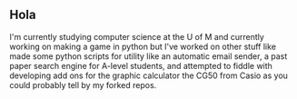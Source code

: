 ## Hola

 I'm currently studying computer science at the U of M and currently working on making a game in python but I've worked on other stuff like made some python scripts for utility like an automatic email sender,
 a past paper search engine for A-level students, and attempted to fiddle with developing add ons for the graphic calculator the CG50 from Casio as you could probably tell by my forked repos.

<!--
**Torveq/Torveq** is a ✨ _special_ ✨ repository because its `README.md` (this file) appears on your GitHub profile.

Here are some ideas to get you started:

- 🔭 I’m currently working on ...
- 🌱 I’m currently learning ...
- 👯 I’m looking to collaborate on ...
- 🤔 I’m looking for help with ...
- 💬 Ask me about ...
- 📫 How to reach me: ...
- 😄 Pronouns: ...
- ⚡ Fun fact: ...
-->
